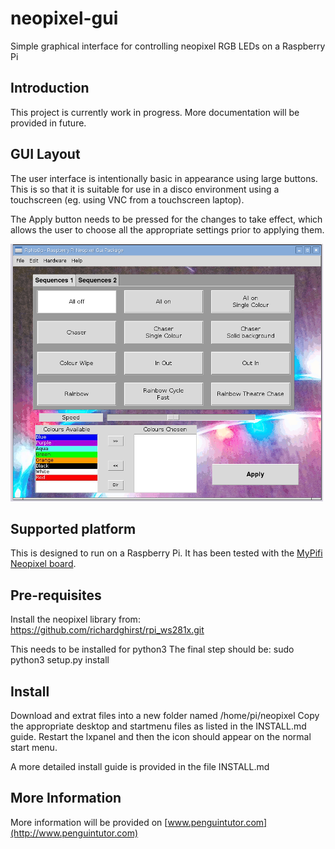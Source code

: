 # neopixel-gui
Simple graphical interface for controlling neopixel RGB LEDs on a Raspberry Pi

## Introduction

This project is currently work in progress. More documentation will be provided in future.

## GUI Layout

The user interface is intentionally basic in appearance using large buttons. This is so that it is suitable for use in a disco environment using a touchscreen (eg. using VNC from a touchscreen laptop).

The Apply button needs to be pressed for the changes to take effect, which allows the user to choose all the appropriate settings prior to applying them.

![NeoPixel GUI screenshot](docs/screenshot-v0-1.png "Screenshot of NeoPixel GUI Version 0.1")



## Supported platform

This is designed to run on a Raspberry Pi. 
It has been tested with the [MyPifi Neopixel board](http://smstextblog.blogspot.co.uk/2015/03/afirstly-thank-you-for-purchasing-this.html).

## Pre-requisites

Install the neopixel library from: https://github.com/richardghirst/rpi_ws281x.git 

This needs to be installed for python3 
The final step should be:
sudo python3 setup.py install

## Install

Download and extrat files into a new folder named /home/pi/neopixel
Copy the appropriate desktop and startmenu files as listed in the INSTALL.md guide. Restart the lxpanel and then the icon should appear on the normal start menu.

A more detailed install guide is provided in the file INSTALL.md


## More Information 

More information will be provided on [www.penguintutor.com](http://www.penguintutor.com)



